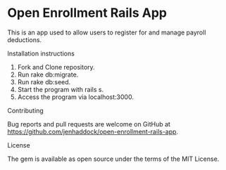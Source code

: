 # Open Enrollment Rails App

This is an app used to allow users to register for and manage payroll deductions.  

Installation instructions

1. Fork and Clone repository.
2. Run rake db:migrate.
3. Run rake db:seed.
4. Start the program with rails s.
5. Access the program via localhost:3000.

Contributing

Bug reports and pull requests are welcome on GitHub at https://github.com/jenhaddock/open-enrollment-rails-app.

License

The gem is available as open source under the terms of the MIT License.
